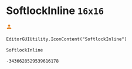 # SoftlockInline `16x16`
<img src="/img/SoftlockInline.png" width=16 height=16>

``` CSharp
EditorGUIUtility.IconContent("SoftlockInline")
```
```
SoftlockInline
```
```
-3436628529539616178
```
